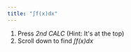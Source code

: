 ```yaml
---
title: "∫f(x)dx"
---
```


1. Press *2nd CALC* (Hint: It's at the top)
2. Scroll down to find *∫f(x)dx*
